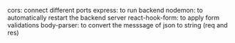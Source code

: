 cors: connect different ports
express: to run backend
nodemon: to automatically restart the backend server
react-hook-form: to apply form validations
body-parser: to convert the messsage of json to string (req and res)